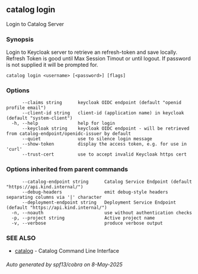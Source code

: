 ## catalog login

Login to Catalog Server

### Synopsis

Login to Keycloak server to retrieve an refresh-token and save locally. Refresh Token is good until Max Session Timout or until logout. If password is not supplied it will be prompted for.

```
catalog login <username> [<password>] [flags]
```

### Options

```
      --claims string      keycloak OIDC endpoint (default "openid profile email")
      --client-id string   client-id (application name) in keycloak (default "system-client")
  -h, --help               help for login
      --keycloak string    keycloak OIDC endpoint - will be retrieved from catalog-endpoint/openidc-issuer by default
      --quiet              use to silence login message
      --show-token         display the access token, e.g. for use in 'curl'
      --trust-cert         use to accept invalid Keycloak https cert
```

### Options inherited from parent commands

```
      --catalog-endpoint string      Catalog Service Endpoint (default "https://api.kind.internal/")
      --debug-headers                emit debug-style headers separating columns via '|' character
      --deployment-endpoint string   Deployment Service Endpoint (default "https://api.kind.internal/")
  -n, --noauth                       use without authentication checks
  -p, --project string               Active project name
  -v, --verbose                      produce verbose output
```

### SEE ALSO

* [catalog](catalog.md)	 - Catalog Command Line Interface

###### Auto generated by spf13/cobra on 8-May-2025
